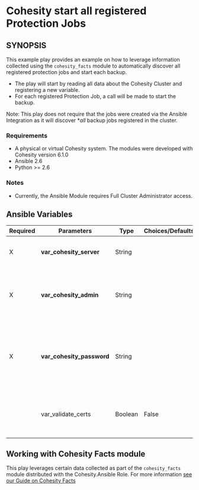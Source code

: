 # Cohesity start all registered Protection Jobs

## SYNOPSIS
This example play provides an example on how to leverage information collected using the `cohesity_facts` module to automatically discover all registered protection jobs and start each backup.
- The play will start by reading all data about the Cohesity Cluster and registering a new variable.
- For each registered Protection Job, a call will be made to start the backup.

Note: This play does not require that the jobs were created via the Ansible Integration as it will discover **all* backup jobs registered in the cluster.

### Requirements
  - A physical or virtual Cohesity system. The modules were developed with Cohesity version 6.1.0
  - Ansible 2.6
  - Python >= 2.6

### Notes
  - Currently, the Ansible Module requires Full Cluster Administrator access.

## Ansible Variables

| Required | Parameters | Type | Choices/Defaults | Comments |
| --- | --- | --- | --- | --- |
| X | **var_cohesity_server** | String | | IP or FQDN for the Cohesity Cluster |
| X | **var_cohesity_admin** | String | | Username with which Ansible will connect to the Cohesity Cluster |
| X | **var_cohesity_password** | String | | Password belonging to the selected Username.  This parameter will not be logged. |
|   | var_validate_certs | Boolean | False | Switch determines if SSL Validation should be enabled. |

## Working with Cohesity Facts module

This play leverages certain data collected as part of the `cohesity_facts` module distributed with the Cohesity.Ansible Role.  For more information [see our Guide on Cohesity Facts](../../modules/cohesity_facts.md)
